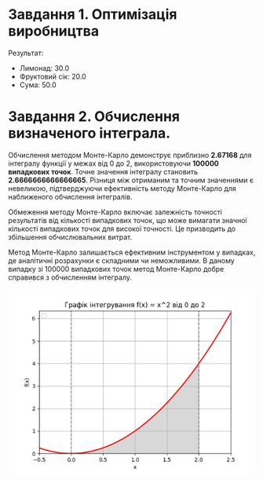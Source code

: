 # Завдання 1. Оптимізація виробництва
Результат:
* Лимонад: 30.0
* Фруктовий сік: 20.0
* Сума: 50.0

# Завдання 2. Обчислення визначеного інтеграла.
Обчислення методом Монте-Карло демонструє приблизно **2.67168** для інтегралу функції 
у межах від 0 до 2, використовуючи **100000 випадкових точок**. Точне значення інтегралу становить **2.6666666666666665**. Різниця між отриманим та точним значеннями є невеликою, підтверджуючи ефективність методу Монте-Карло для наближеного обчислення інтегралів.

Обмеження методу Монте-Карло включає залежність точності результатів від кількості випадкових точок, що може вимагати значної кількості випадкових точок для високої точності. Це призводить до збільшення обчислювальних витрат.

Метод Монте-Карло залишається ефективним інструментом у випадках, де аналітичні розрахунки є складними чи неможливими. В даному випадку зі 100000 випадкових точок метод Монте-Карло добре справився з обчисленням інтегралу.

![result](/result.png "Результат")





